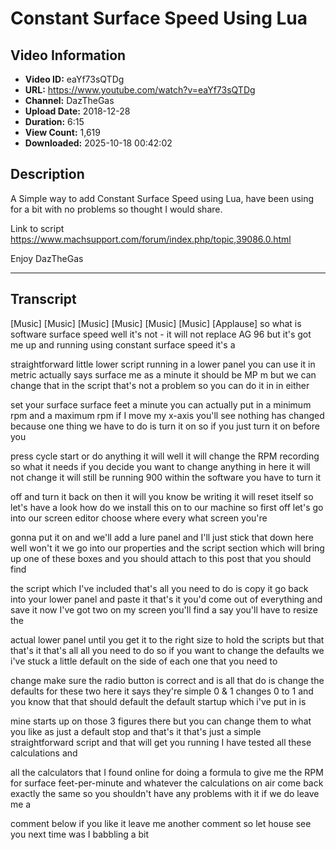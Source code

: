 # Constant Surface Speed Using Lua

## Video Information

- **Video ID:** eaYf73sQTDg
- **URL:** https://www.youtube.com/watch?v=eaYf73sQTDg
- **Channel:** DazTheGas
- **Upload Date:** 2018-12-28
- **Duration:** 6:15
- **View Count:** 1,619
- **Downloaded:** 2025-10-18 00:42:02

## Description

A Simple way to add Constant Surface Speed using Lua, have been using for a bit with no problems so thought I would share.

Link to script https://www.machsupport.com/forum/index.php/topic,39086.0.html

Enjoy
DazTheGas

---

## Transcript

[Music] [Music] [Music] [Music] [Music] [Music] [Applause] so what is software surface speed well it's not - it will not replace AG 96 but it's got me up and running using constant surface speed it's a

straightforward little lower script running in a lower panel you can use it in metric actually says surface me as a minute it should be MP m but we can change that in the script that's not a problem so you can do it in in either

set your surface surface feet a minute you can actually put in a minimum rpm and a maximum rpm if I move my x-axis you'll see nothing has changed because one thing we have to do is turn it on so if you just turn it on before you

press cycle start or do anything it will well it will change the RPM recording so what it needs if you decide you want to change anything in here it will not change it will still be running 900 within the software you have to turn it

off and turn it back on then it will you know be writing it will reset itself so let's have a look how do we install this on to our machine so first off let's go into our screen editor choose where every what screen you're

gonna put it on and we'll add a lure panel and I'll just stick that down here well won't it we go into our properties and the script section which will bring up one of these boxes and you should attach to this post that you should find

the script which I've included that's all you need to do is copy it go back into your lower panel and paste it that's it you'd come out of everything and save it now I've got two on my screen you'll find a say you'll have to resize the

actual lower panel until you get it to the right size to hold the scripts but that that's it that's all all you need to do so if you want to change the defaults we i've stuck a little default on the side of each one that you need to

change make sure the radio button is correct and is all that do is change the defaults for these two here it says they're simple 0 & 1 changes 0 to 1 and you know that that should default the default startup which i've put in is

mine starts up on those 3 figures there but you can change them to what you like as just a default stop and that's it that's just a simple straightforward script and that will get you running I have tested all these calculations and

all the calculators that I found online for doing a formula to give me the RPM for surface feet-per-minute and whatever the calculations on air come back exactly the same so you shouldn't have any problems with it if we do leave me a

comment below if you like it leave me another comment so let house see you next time was I babbling a bit
